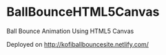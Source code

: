 # BallBounceHTML5Canvas
Ball Bounce Animation Using HTML5 Canvas


Deployed on http://kofiballbouncesite.netlify.com/
